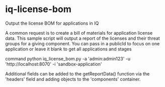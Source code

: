 # iq-license-bom
Output the license BOM for applications in IQ

A common request is to create a bill of materials for application license data.  This sample script will output a report of the licenses and their threat groups for a giving component.  You can pass in a publicId to focus on one application or leave it blank to get all applications and stages

command
python iq_license_bom.py -a 'admin:admin123' -u 'http://localhost:8070' -i 'sandbox-application'

Additional fields can be added to the getReportData() function via the 'headers' field and adding objects to the 'components' container.
